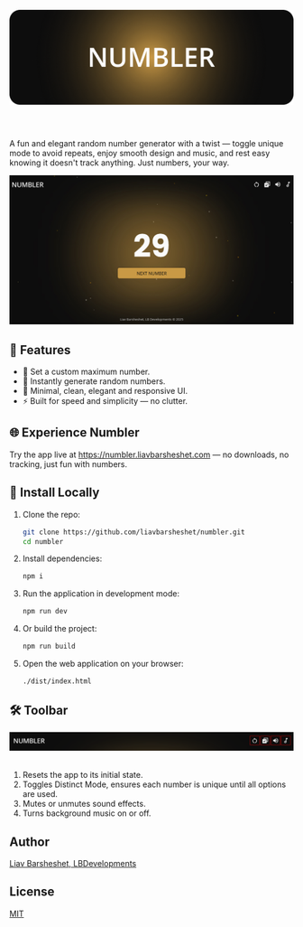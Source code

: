 <h1 align="center">
	<br>
	<img src="https://github.com/liavbarsheshet/numbler/blob/main/assets/banner.png?raw=true" alt="Numbler Logo">
	<br>
	<br>
</h1>

A fun and elegant random number generator with a twist — toggle unique mode to avoid repeats, enjoy smooth design and music, and rest easy knowing it doesn't track anything. Just numbers, your way.

<img src="https://github.com/liavbarsheshet/numbler/blob/main/assets/screenshot.jpg?raw=true" alt="Screenshot" />


## 🚀 Features

- 🔢 Set a custom maximum number.
- 🎰 Instantly generate random numbers.
- 🎨 Minimal, clean, elegant and responsive UI.
- ⚡ Built for speed and simplicity — no clutter.


## 🌐 Experience Numbler

Try the app live at https://numbler.liavbarsheshet.com — no downloads, no tracking, just fun with numbers.


## 📂 Install Locally

1. Clone the repo:

   ```bash
   git clone https://github.com/liavbarsheshet/numbler.git
   cd numbler
   ```

2. Install dependencies:
   ```bash
   npm i
   ```
3. Run the application in development mode:
   ```bash
   npm run dev
   ```
4. Or build the project:
   ```bash
   npm run build
   ```
5. Open the web application on your browser:
   ```bash
   ./dist/index.html
   ```


## 🛠️ Toolbar

<img src="https://github.com/liavbarsheshet/numbler/blob/main/assets/toolbar.png?raw=true" alt="Toolbar" />
<br>
<br>

1. Resets the app to its initial state.
2. Toggles Distinct Mode, ensures each number is unique until all options are used.
3. Mutes or unmutes sound effects.
4. Turns background music on or off.


## Author

[Liav Barsheshet, LBDevelopments](https://github.com/liavbarsheshet)


## License

[MIT](LICENSE)
